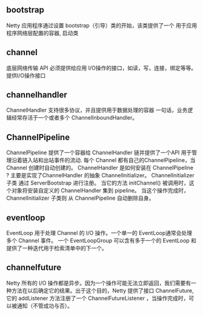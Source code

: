 ## bootstrap
Netty 应用程序通过设置 bootstrap（引导）类的开始，该类提供了一个 用于应用程序网络层配置的容器,
启动类

## channel
底层网络传输 API 必须提供给应用 I/O操作的接口，如读，写，连接，绑定等等。
提供I/O操作接口

## channelhandler
ChannelHandler 支持很多协议，并且提供用于数据处理的容器
一句话，业务逻辑经常存活于一个或者多个 ChannelInboundHandler。


## ChannelPipeline 
ChannelPipeline 提供了一个容器给 ChannelHandler 链并提供了一个API 用于管理沿着链入站和出站事件的流动.
每个 Channel 都有自己的ChannelPipeline，当 Channel 创建时自动创建的。
ChannelHandler 是如何安装在 ChannelPipeline ?
主要是实现了ChannelHandler 的抽象 ChannelInitializer。
ChannelInitializer子类 通过 ServerBootstrap 进行注册。
当它的方法 initChannel() 被调用时，这个对象将安装自定义的 ChannelHandler 集到 pipeline。
当这个操作完成时，ChannelInitializer 子类则 从 ChannelPipeline 自动删除自身。

## eventloop
EventLoop 用于处理 Channel 的 I/O 操作。一个单一的 EventLoop通常会处理多个 Channel 事件。
一个 EventLoopGroup 可以含有多于一个的 EventLoop 和 提供了一种迭代用于检索清单中的下一个。

## channelfuture
Netty 所有的 I/O 操作都是异步。因为一个操作可能无法立即返回，我们需要有一种方法在以后确定它的结果。出于这个目的，Netty 提供了接口 ChannelFuture,它的 addListener 方法注册了一个 ChannelFutureListener ，当操作完成时，可以被通知（不管成功与否）。

##  




